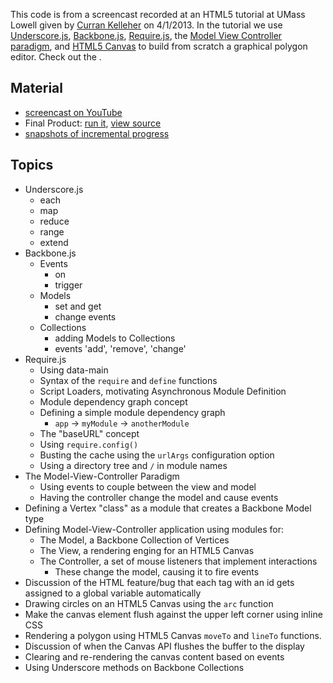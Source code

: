 This code is from a screencast recorded at an HTML5 tutorial at UMass Lowell given by [Curran Kelleher](https://github.com/curran/portfolio) on 4/1/2013. In the tutorial we use [Underscore.js](http://underscorejs.org/), [Backbone.js](http://backbonejs.org/), [Require.js](http://requirejs.org/), the [Model View Controller paradigm](http://en.wikipedia.org/wiki/Model%E2%80%93view%E2%80%93controller), and [HTML5 Canvas](http://www.whatwg.org/specs/web-apps/current-work/multipage/the-canvas-element.html) to build from scratch a graphical polygon editor. Check out the .

## Material

 * [screencast on YouTube](http://www.youtube.com/watch?v=lNfKn0wbxYI&feature=youtu.be)
 * Final Product: [run it](http://curran.github.com/screencasts/polygonEditor/snapshots/snapshot06/), [view source](https://github.com/curran/screencasts/tree/gh-pages/polygonEditor/snapshots/snapshot06)
 * [snapshots of incremental progress](https://github.com/curran/screencasts/tree/gh-pages/polygonEditor/snapshots)

## Topics

 * Underscore.js
   * each
   * map
   * reduce
   * range
   * extend
 * Backbone.js
   * Events
     * on
     * trigger
   * Models
     * set and get
     * change events
   * Collections
     * adding Models to Collections
     * events 'add', 'remove', 'change'
 * Require.js
   * Using data-main
   * Syntax of the `require` and `define` functions
   * Script Loaders, motivating Asynchronous Module Definition
   * Module dependency graph concept
   * Defining a simple module dependency graph
     * `app` -> `myModule` -> `anotherModule`
   * The "baseURL" concept
   * Using `require.config()`
   * Busting the cache using the `urlArgs` configuration option
   * Using a directory tree and `/` in module names
 * The Model-View-Controller Paradigm
   * Using events to couple between the view and model
   * Having the controller change the model and cause events
 * Defining a Vertex "class" as a module that creates a Backbone Model type
 * Defining Model-View-Controller application using modules for:
   * The Model, a Backbone Collection of Vertices
   * The View, a rendering enging for an HTML5 Canvas
   * The Controller, a set of mouse listeners that implement interactions
     * These change the model, causing it to fire events
 * Discussion of the HTML feature/bug that each tag with an id gets assigned to a global variable automatically
 * Drawing circles on an HTML5 Canvas using the `arc` function
 * Make the canvas element flush against the upper left corner using inline CSS
 * Rendering a polygon using HTML5 Canvas `moveTo` and `lineTo` functions.
 * Discussion of when the Canvas API flushes the buffer to the display
 * Clearing and re-rendering the canvas content based on events
 * Using Underscore methods on Backbone Collections
